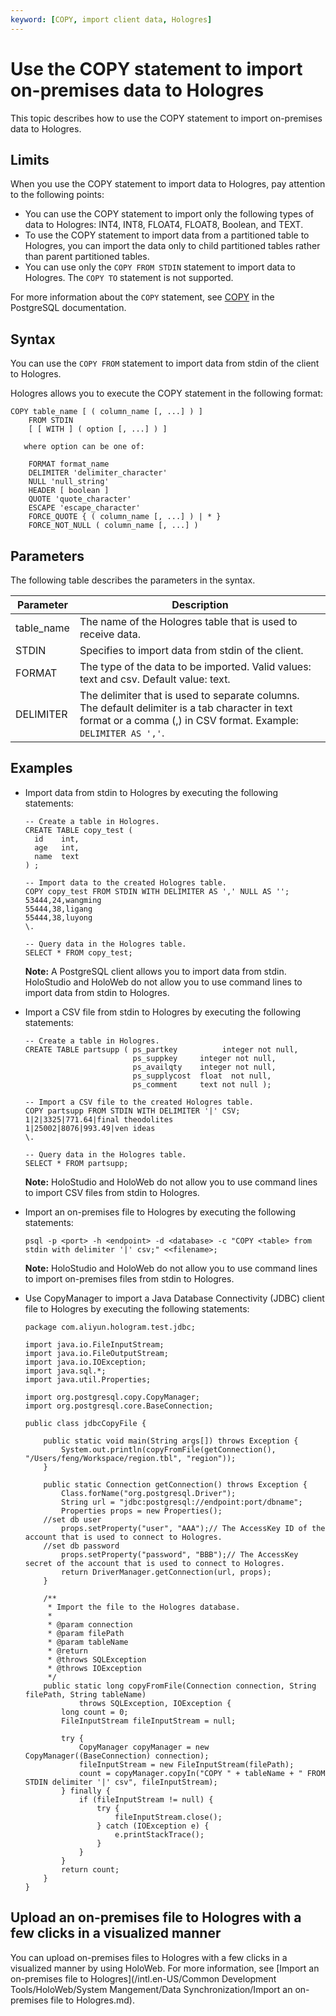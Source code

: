 ```yaml
---
keyword: [COPY, import client data, Hologres]
---
```


# Use the COPY statement to import on-premises data to Hologres

This topic describes how to use the COPY statement to import on-premises data to Hologres.

## Limits

When you use the COPY statement to import data to Hologres, pay attention to the following points:

-   You can use the COPY statement to import only the following types of data to Hologres: INT4, INT8, FLOAT4, FLOAT8, Boolean, and TEXT.
-   To use the COPY statement to import data from a partitioned table to Hologres, you can import the data only to child partitioned tables rather than parent partitioned tables.
-   You can use only the `COPY FROM STDIN` statement to import data to Hologres. The `COPY TO` statement is not supported.

For more information about the `COPY` statement, see [COPY](https://www.postgresql.org/docs/9.2/sql-copy.html) in the PostgreSQL documentation.

## Syntax

You can use the `COPY FROM` statement to import data from stdin of the client to Hologres.

Hologres allows you to execute the COPY statement in the following format:

```
COPY table_name [ ( column_name [, ...] ) ]
    FROM STDIN
    [ [ WITH ] ( option [, ...] ) ]

   where option can be one of:

    FORMAT format_name
    DELIMITER 'delimiter_character'
    NULL 'null_string'
    HEADER [ boolean ]
    QUOTE 'quote_character'
    ESCAPE 'escape_character'
    FORCE_QUOTE { ( column_name [, ...] ) | * }
    FORCE_NOT_NULL ( column_name [, ...] )
```

## Parameters

The following table describes the parameters in the syntax.

|Parameter|Description|
|---------|-----------|
|table\_name|The name of the Hologres table that is used to receive data.|
|STDIN|Specifies to import data from stdin of the client.|
|FORMAT|The type of the data to be imported. Valid values: text and csv. Default value: text. |
|DELIMITER|The delimiter that is used to separate columns. The default delimiter is a tab character in text format or a comma \(,\) in CSV format. Example: `DELIMITER AS ','`. |

## Examples

-   Import data from stdin to Hologres by executing the following statements:

    ```
    -- Create a table in Hologres.
    CREATE TABLE copy_test (
      id    int,
      age   int,
      name  text
    ) ;
    
    -- Import data to the created Hologres table.
    COPY copy_test FROM STDIN WITH DELIMITER AS ',' NULL AS '';
    53444,24,wangming
    55444,38,ligang
    55444,38,luyong
    \.
    
    -- Query data in the Hologres table.
    SELECT * FROM copy_test;
    ```

    **Note:** A PostgreSQL client allows you to import data from stdin. HoloStudio and HoloWeb do not allow you to use command lines to import data from stdin to Hologres.

-   Import a CSV file from stdin to Hologres by executing the following statements:

    ```
    -- Create a table in Hologres.
    CREATE TABLE partsupp ( ps_partkey          integer not null,
                            ps_suppkey     integer not null,
                            ps_availqty    integer not null,     
                            ps_supplycost  float  not null,
                            ps_comment     text not null );
    
    -- Import a CSV file to the created Hologres table.
    COPY partsupp FROM STDIN WITH DELIMITER '|' CSV;  
    1|2|3325|771.64|final theodolites 
    1|25002|8076|993.49|ven ideas
    \.
    
    -- Query data in the Hologres table.
    SELECT * FROM partsupp;
    ```

    **Note:** HoloStudio and HoloWeb do not allow you to use command lines to import CSV files from stdin to Hologres.

-   Import an on-premises file to Hologres by executing the following statements:

    ```
    psql -p <port> -h <endpoint> -d <database> -c "COPY <table> from stdin with delimiter '|' csv;" <<filename>;
    ```

    **Note:** HoloStudio and HoloWeb do not allow you to use command lines to import on-premises files from stdin to Hologres.

-   Use CopyManager to import a Java Database Connectivity \(JDBC\) client file to Hologres by executing the following statements:

    ```
    package com.aliyun.hologram.test.jdbc;
    
    import java.io.FileInputStream;
    import java.io.FileOutputStream;
    import java.io.IOException;
    import java.sql.*;
    import java.util.Properties;
    
    import org.postgresql.copy.CopyManager;
    import org.postgresql.core.BaseConnection;
    
    public class jdbcCopyFile {
    
        public static void main(String args[]) throws Exception {
            System.out.println(copyFromFile(getConnection(), "/Users/feng/Workspace/region.tbl", "region"));
        }
    
        public static Connection getConnection() throws Exception {
            Class.forName("org.postgresql.Driver");
            String url = "jdbc:postgresql://endpoint:port/dbname";
            Properties props = new Properties();
        //set db user
            props.setProperty("user", "AAA");// The AccessKey ID of the account that is used to connect to Hologres.
        //set db password
            props.setProperty("password", "BBB");// The AccessKey secret of the account that is used to connect to Hologres.
            return DriverManager.getConnection(url, props);
        }
    
        /**
         * Import the file to the Hologres database.
         * 
         * @param connection
         * @param filePath
         * @param tableName
         * @return
         * @throws SQLException
         * @throws IOException
         */
        public static long copyFromFile(Connection connection, String filePath, String tableName)
                throws SQLException, IOException {
            long count = 0;
            FileInputStream fileInputStream = null;
    
            try {
                CopyManager copyManager = new CopyManager((BaseConnection) connection);
                fileInputStream = new FileInputStream(filePath);
                count = copyManager.copyIn("COPY " + tableName + " FROM STDIN delimiter '|' csv", fileInputStream);
            } finally {
                if (fileInputStream != null) {
                    try {
                        fileInputStream.close();
                    } catch (IOException e) {
                        e.printStackTrace();
                    }
                }
            }
            return count;
        }
    }
    ```


## Upload an on-premises file to Hologres with a few clicks in a visualized manner

You can upload on-premises files to Hologres with a few clicks in a visualized manner by using HoloWeb. For more information, see [Import an on-premises file to Hologres](/intl.en-US/Common Development Tools/HoloWeb/System Mangement/Data Synchronization/Import an on-premises file to Hologres.md).

